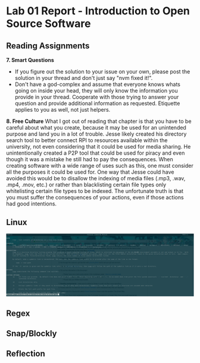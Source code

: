 # Lab 01 Report - Introduction to Open Source Software

## Reading Assignments
**7. Smart Questions**
* If you figure out the solution to your issue on your own, please post the solution in your thread and don't just say "nvm fixed it!".
* Don't have a god-complex and assume that everyone knows whats going on inside your head, they will only know the information you provide in your thread. Cooperate with those trying to answer your question and provide additional information as requested. Etiquette applies to you as well, not just helpers.

**8. Free Culture**
What I got out of reading that chapter is that you have to be careful about what you create, because it may be used for an unintended purpose and land you in a lot of trouble. Jesse likely created his directory search tool to better connect RPI to resources available within the university, not even considering that it could be used for media sharing. He unintentionally created a P2P tool that could be used for piracy and even though it was a mistake he still had to pay the consequences. When creating software with a wide range of uses such as this, one must consider all the purposes it could be used for. One way that Jesse could have avoided this would be to disallow the indexing of media files (.mp3, .wav, .mp4, .mov, etc.) or rather than blacklisting certain file types only whitelisting certain file types to be indexed. The unfortunate truth is that you must suffer the consequences of your actions, even if those actions had good intentions.

## Linux
![man tree](../../images/lab-01/man-tree.png)

## Regex

## Snap/Blockly

## Reflection